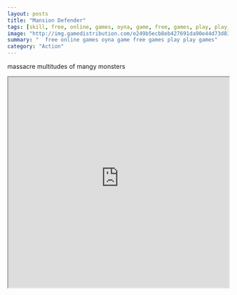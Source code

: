 ```yaml
---
layout: posts
title: "Mansion Defender"
tags: [skill, free, online, games, oyna, game, free, games, play, play, games]
image: "http://img.gamedistribution.com/e249b5ecb8eb427691da90e44d73d834.jpg"
summary: "  free online games oyna game free games play play games"
category: "Action"
---
```


massacre multitudes of mangy monsters

<iframe width="100%" height="480px;" src="http://flash.gamedistribution.com?game=e249b5ecb8eb427691da90e44d73d834"></iframe>